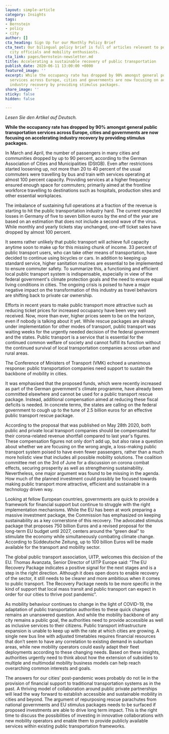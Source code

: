 ```yaml
---
layout: simple-article
category: Insights
tags:
- Bernstein
- policy
- city
author: []
cta_heading: Sign Up for our Monthly Policy Brief
cta_text: Our bilingual policy brief is full of articles relevant to policymakers,
  city officials and mobility enthusiasts.
cta_link: pages/bernstein-newsletter.md
title: Accelerating a sustainable recovery of public transportation
publish_date: 2020-06-11 13:00:00 +0000
featured_image: ''
excerpt: While the occupancy rate has dropped by 90% amongst general public transportation
  services across Europe, cities and governments are now focusing on accelerating
  industry recovery by providing stimulus packages.
share_image: ''
sticky: false
hidden: false

---
```

_Lesen Sie den Artikel auf Deutsch._ 

**While the occupancy rate has dropped by 90% amongst general public transportation services across Europe, cities and governments are now focusing on accelerating industry recovery by providing stimulus packages.**

In March and April, the number of passengers in many cities and communities dropped by up to 90 percent, according to the German Association of Cities and Municipalities (DStGB). Even after restrictions started loosening up, not more than 20 to 40 percent of the usual commuters were travelling by bus and train with services operating at almost 100 percent capacity. Providing services at a higher frequency ensured enough space for commuters; primarily aimed at the frontline workforce travelling to destinations such as hospitals, production sites and other essential workplaces.

The imbalance of sustaining full operations at a fraction of the revenue is starting to hit the public transportation industry hard. The current expected losses in Germany of five to seven billion euros by the end of the year are based on an estimation that does not include a second wave of the virus. While monthly and yearly tickets stay unchanged, one-off ticket sales have dropped by almost 100 percent.

It seems rather unlikely that public transport will achieve full capacity anytime soon to make up for this missing chunk of income. 33 percent of public transport users, who can take other means of transportation, have decided to continue using bicycles or cars. In addition to keeping up standard service, higher sanitation routines are essential to be implemented to ensure commuter safety. To summarize this, a functioning and efficient local public transport system is indispensable, especially in view of the federal government's climate protection goals and the need to ensure equal living conditions in cities. The ongoing crisis is poised to have a major negative impact on the transformation of this industry as travel behaviors are shifting back to private car ownership.

Efforts in recent years to make public transport more attractive such as reducing ticket prices for increased occupancy have been very well received. Now, more than ever, higher prices seem to be on the horizon, even if nobody is talking about it yet. While rescue packages are already under implementation for other modes of transport, public transport was waiting weeks for the urgently needed decision of the federal government and the states. Public transport is a service that is essential for the continued common welfare of society and cannot fulfill its function without the continued survival of local transportation companies across urban and rural areas.

The Conference of Ministers of Transport (VMK) echoed a unanimous response: public transportation companies need support to sustain the backbone of mobility in cities.

It was emphasised that the proposed funds, which were recently increased as part of the German government's climate programme, have already been committed elsewhere and cannot be used for a public transport rescue package. Instead, additional compensation aimed at reducing these fiscal deficits is needed. In concrete terms, the states are calling on the federal government to cough up to the tune of 2.5 billion euros for an effective public transport rescue package.

According to the proposal that was published on May 28th 2020, both public and private local transport companies should be compensated for their corona-related revenue shortfall compared to last year's figures. These compensation figures not only don’t add up, but also raise a question about whether we are focusing on the wrong angle, a loss-making public transport system poised to have even fewer passengers, rather than a much more holistic view that includes all possible mobility solutions. The coalition committee met on the 3rd of June for a discussion on corona combat effects, securing prosperity as well as strengthening sustainability. Nevertheless, one major argument was found to be missing in the agenda. How much of the planned investment could possibly be focused towards making public transport more attractive, efficient and sustainable in a technology driven way.

Looking at fellow European countries, governments are quick to provide a framework for financial support but continue to struggle with the right implementation mechanisms. While the EU has been at work preparing a massive investment package, the Commission has emphasized on keeping sustainability as a key cornerstone of this recovery. The advocated stimulus package that proposes 750 billion Euros and a revised proposal for the long-term EU budget until 2027, centers around the “green deal” to stimulate the economy while simultaneously combating climate change. According to Süddeutsche Zeitung, up to 100 billion Euros will be made available for the transport and mobility sector.

The global public transport association, UITP, welcomes this decision of the EU. Thomas Avanzata, Senior Director of UITP Europe said: “The EU Recovery Package indicates a positive signal for the next stages and is a step in the right direction. Although it does open doors to enable recovery of the sector, it still needs to be clearer and more ambitious when it comes to public transport. The Recovery Package needs to be more specific in the kind of support that local mass transit and public transport can expect in order for our cities to thrive post pandemic”.

As mobility behaviour continues to change in the light of COVID-19, the adaptation of public transportation authorities to these quick changes remains an unanswered question. And while the mobility backbone of any city remains a public goal, the authorities need to provide accessible as well as inclusive services to their citizens. Public transport infrastructure expansion is unable to keep up with the rate at which cities are growing. A single new bus line with adjusted timetables requires financial resources that don’t seem to have any correlation to existing demand in suburban areas, while new mobility operators could easily adapt their fleet deployments according to these changing needs. Based on these insights, authorities urgently need to think about how the extension of subsidies to multiple and multimodal mobility business models can help reach overarching common interests and goals.

The answers for our cities’ post-pandemic woes probably do not lie in the provision of financial support to traditional transportation systems as in the past. A thriving model of collaboration around public private partnerships will lead the way forward to establish accessible and sustainable mobility in cities and beyond. The argument of repurposing rescue parachutes from national governments and EU stimulus packages needs to be surfaced if proposed investments are able to drive long term impact. This is the right time to discuss the possibilities of investing in innovative collaborations with new mobility operators and enable them to provide publicly available services within existing public transportation frameworks.